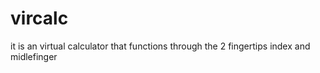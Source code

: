 # vircalc
it is an virtual calculator that functions through the 2 fingertips index and midlefinger
